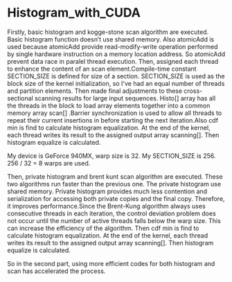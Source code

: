 # Histogram_with_CUDA

Firstly, basic histogram and kogge-stone scan algorithm are executed. Basic histogram function doesn’t use shared memory. Also  atomicAdd is used because atomicAdd provide read-modify-write operation performed by single hardware instruction on a memory location address. So atomicAdd prevent data race in paralel thread execution. Then, assigned each thread to enhance the content of an scan element.Compile-time constant SECTION_SIZE is defined for size of a section. SECTION_SIZE is used  as the block size of the kernel initialization, so I've had an equal number of threads and partition elements. Then made final adjustments to these cross-sectional scanning results for large input sequences. Histo[] array  has all the threads in the block to load array elements together into a common memory array scan[] .Barrier synchronization is used  to allow all threads to repeat their current insertions in before starting the next iteration.Also cdf min is find  to calculate histogram equalization. At the end of the kernel, each thread writes its result to the assigned output array scanning[]. Then histogram equalize is calculated.

My device is GeForce 940MX, warp size is 32. My  SECTION_SIZE is 256.  256 / 32 = 8 warps are used.
  
 Then,  private histogram and brent kunt scan algorithm are executed. These two algorithms run faster than the previous one. The private histogram use shared memory. Private histogram provides much less contention and serialization for accessing both private copies and the final copy. Therefore, it improves performance.Since the Brent-Kung algorithm always uses consecutive threads in each iteration, the control deviation problem does not occur until the number of active threads falls below the warp size. This can increase the efficiency of the algorithm. Then cdf min is find  to calculate histogram equalization. At the end of the kernel, each thread writes its result to the assigned output array scanning[]. Then histogram equalize is calculated.
  
So in the second part, using more efficient codes for both histogram and scan has accelerated the process. 
